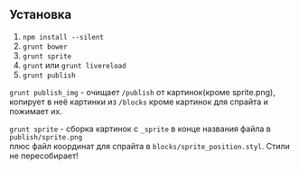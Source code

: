 ## Установка ##
1. `npm install --silent`  
2. `grunt bower`  
3. `grunt sprite`
4. `grunt` или `grunt livereload`  
5. `grunt publish`  
  
`grunt publish_img` - очищает `/publish` от картинок(кроме sprite.png),  
копирует в неё картинки из `/blocks` кроме картинок для спрайта и пожимает их.  
  
`grunt sprite` - сборка картинок с `_sprite` в конце названия файла в `publish/sprite.png`  
плюс файл координат для спрайта в `blocks/sprite_position.styl`. Стили не пересобирает!  
